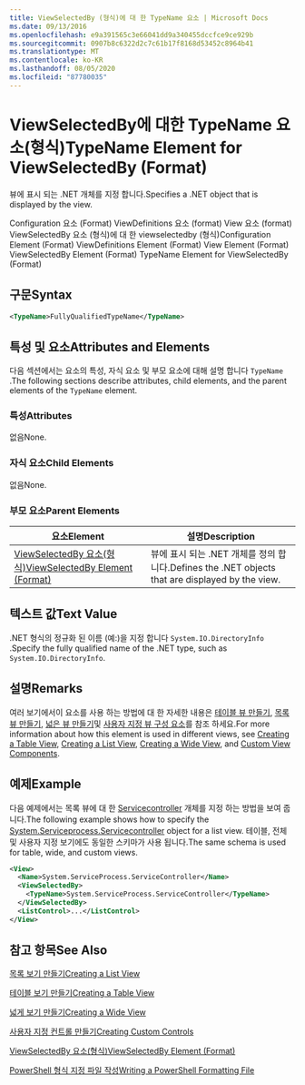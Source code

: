 ```yaml
---
title: ViewSelectedBy (형식)에 대 한 TypeName 요소 | Microsoft Docs
ms.date: 09/13/2016
ms.openlocfilehash: e9a391565c3e66041dd9a340455dccfce9ce929b
ms.sourcegitcommit: 0907b8c6322d2c7c61b17f8168d53452c8964b41
ms.translationtype: MT
ms.contentlocale: ko-KR
ms.lasthandoff: 08/05/2020
ms.locfileid: "87780035"
---
```

# <a name="typename-element-for-viewselectedby-format"></a><span data-ttu-id="abc72-102">ViewSelectedBy에 대한 TypeName 요소(형식)</span><span class="sxs-lookup"><span data-stu-id="abc72-102">TypeName Element for ViewSelectedBy (Format)</span></span>

<span data-ttu-id="abc72-103">뷰에 표시 되는 .NET 개체를 지정 합니다.</span><span class="sxs-lookup"><span data-stu-id="abc72-103">Specifies a .NET object that is displayed by the view.</span></span>

<span data-ttu-id="abc72-104">Configuration 요소 (Format) ViewDefinitions 요소 (format) View 요소 (format) ViewSelectedBy 요소 (형식)에 대 한 viewselectedby (형식)</span><span class="sxs-lookup"><span data-stu-id="abc72-104">Configuration Element (Format) ViewDefinitions Element (Format) View Element (Format) ViewSelectedBy Element (Format) TypeName Element for ViewSelectedBy (Format)</span></span>

## <a name="syntax"></a><span data-ttu-id="abc72-105">구문</span><span class="sxs-lookup"><span data-stu-id="abc72-105">Syntax</span></span>

```xml
<TypeName>FullyQualifiedTypeName</TypeName>
```

## <a name="attributes-and-elements"></a><span data-ttu-id="abc72-106">특성 및 요소</span><span class="sxs-lookup"><span data-stu-id="abc72-106">Attributes and Elements</span></span>

<span data-ttu-id="abc72-107">다음 섹션에서는 요소의 특성, 자식 요소 및 부모 요소에 대해 설명 합니다 `TypeName` .</span><span class="sxs-lookup"><span data-stu-id="abc72-107">The following sections describe attributes, child elements, and the parent elements of the `TypeName` element.</span></span>

### <a name="attributes"></a><span data-ttu-id="abc72-108">특성</span><span class="sxs-lookup"><span data-stu-id="abc72-108">Attributes</span></span>

<span data-ttu-id="abc72-109">없음</span><span class="sxs-lookup"><span data-stu-id="abc72-109">None.</span></span>

### <a name="child-elements"></a><span data-ttu-id="abc72-110">자식 요소</span><span class="sxs-lookup"><span data-stu-id="abc72-110">Child Elements</span></span>

<span data-ttu-id="abc72-111">없음</span><span class="sxs-lookup"><span data-stu-id="abc72-111">None.</span></span>

### <a name="parent-elements"></a><span data-ttu-id="abc72-112">부모 요소</span><span class="sxs-lookup"><span data-stu-id="abc72-112">Parent Elements</span></span>

|<span data-ttu-id="abc72-113">요소</span><span class="sxs-lookup"><span data-stu-id="abc72-113">Element</span></span>|<span data-ttu-id="abc72-114">설명</span><span class="sxs-lookup"><span data-stu-id="abc72-114">Description</span></span>|
|-------------|-----------------|
|[<span data-ttu-id="abc72-115">ViewSelectedBy 요소(형식)</span><span class="sxs-lookup"><span data-stu-id="abc72-115">ViewSelectedBy Element (Format)</span></span>](./viewselectedby-element-format.md)|<span data-ttu-id="abc72-116">뷰에 표시 되는 .NET 개체를 정의 합니다.</span><span class="sxs-lookup"><span data-stu-id="abc72-116">Defines the .NET objects that are displayed by the view.</span></span>|

## <a name="text-value"></a><span data-ttu-id="abc72-117">텍스트 값</span><span class="sxs-lookup"><span data-stu-id="abc72-117">Text Value</span></span>

<span data-ttu-id="abc72-118">.NET 형식의 정규화 된 이름 (예:)을 지정 합니다 `System.IO.DirectoryInfo` .</span><span class="sxs-lookup"><span data-stu-id="abc72-118">Specify the fully qualified name of the .NET type, such as `System.IO.DirectoryInfo`.</span></span>

## <a name="remarks"></a><span data-ttu-id="abc72-119">설명</span><span class="sxs-lookup"><span data-stu-id="abc72-119">Remarks</span></span>

<span data-ttu-id="abc72-120">여러 보기에서이 요소를 사용 하는 방법에 대 한 자세한 내용은 [테이블 뷰 만들기](./creating-a-table-view.md), [목록 뷰 만들기](./creating-a-list-view.md), [넓은 뷰 만들기](./creating-a-wide-view.md)및 [사용자 지정 뷰 구성 요소](./creating-custom-controls.md)를 참조 하세요.</span><span class="sxs-lookup"><span data-stu-id="abc72-120">For more information about how this element is used in different views, see [Creating a Table View](./creating-a-table-view.md), [Creating a List View](./creating-a-list-view.md), [Creating a Wide View](./creating-a-wide-view.md), and [Custom View Components](./creating-custom-controls.md).</span></span>

## <a name="example"></a><span data-ttu-id="abc72-121">예제</span><span class="sxs-lookup"><span data-stu-id="abc72-121">Example</span></span>

<span data-ttu-id="abc72-122">다음 예제에서는 목록 뷰에 대 한 [Servicecontroller](/dotnet/api/System.ServiceProcess.ServiceController) 개체를 지정 하는 방법을 보여 줍니다.</span><span class="sxs-lookup"><span data-stu-id="abc72-122">The following example shows how to specify the [System.Serviceprocess.Servicecontroller](/dotnet/api/System.ServiceProcess.ServiceController) object for a list view.</span></span> <span data-ttu-id="abc72-123">테이블, 전체 및 사용자 지정 보기에도 동일한 스키마가 사용 됩니다.</span><span class="sxs-lookup"><span data-stu-id="abc72-123">The same schema is used for table, wide, and custom views.</span></span>

```xml
<View>
  <Name>System.ServiceProcess.ServiceController</Name>
  <ViewSelectedBy>
    <TypeName>System.ServiceProcess.ServiceController</TypeName>
  </ViewSelectedBy>
  <ListControl>...</ListControl>
</View>
```

## <a name="see-also"></a><span data-ttu-id="abc72-124">참고 항목</span><span class="sxs-lookup"><span data-stu-id="abc72-124">See Also</span></span>

[<span data-ttu-id="abc72-125">목록 보기 만들기</span><span class="sxs-lookup"><span data-stu-id="abc72-125">Creating a List View</span></span>](./creating-a-list-view.md)

[<span data-ttu-id="abc72-126">테이블 보기 만들기</span><span class="sxs-lookup"><span data-stu-id="abc72-126">Creating a Table View</span></span>](./creating-a-table-view.md)

[<span data-ttu-id="abc72-127">넓게 보기 만들기</span><span class="sxs-lookup"><span data-stu-id="abc72-127">Creating a Wide View</span></span>](./creating-a-wide-view.md)

[<span data-ttu-id="abc72-128">사용자 지정 컨트롤 만들기</span><span class="sxs-lookup"><span data-stu-id="abc72-128">Creating Custom Controls</span></span>](./creating-custom-controls.md)

[<span data-ttu-id="abc72-129">ViewSelectedBy 요소(형식)</span><span class="sxs-lookup"><span data-stu-id="abc72-129">ViewSelectedBy Element (Format)</span></span>](./viewselectedby-element-format.md)

[<span data-ttu-id="abc72-130">PowerShell 형식 지정 파일 작성</span><span class="sxs-lookup"><span data-stu-id="abc72-130">Writing a PowerShell Formatting File</span></span>](./writing-a-powershell-formatting-file.md)
